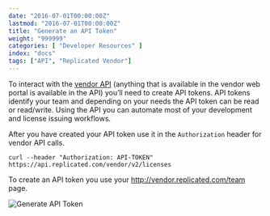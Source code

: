 ```yaml
---
date: "2016-07-01T00:00:00Z"
lastmod: "2016-07-01T00:00:00Z"
title: "Generate an API Token"
weight: "999999"
categories: [ "Developer Resources" ]
index: "docs"
tags: ["API", "Replicated Vendor"]
---
```


To interact with the [vendor API](https://replicated-vendor-api.readme.io/v1.0/reference)
(anything that is available in the vendor web portal is available in the API) you’ll need to create API tokens.  API tokens identify your team and depending on your needs the API token can be read or read/write.  Using the API you can automate most of your development and license issuing workflows.

After you have created your API token use it in the `Authorization` header for vendor API calls.

```
curl --header "Authorization: API-TOKEN" https://api.replicated.com/vendor/v2/licenses
```

To create an API token you use your http://vendor.replicated.com/team page.


![Generate API Token](/images/post-screens/generate-token.png)
